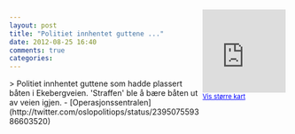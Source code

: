 ```yaml
---
layout: post
title: "Politiet innhentet guttene ..."
date: 2012-08-25 16:40
comments: true
categories: 
---
```

<div style="float:right; margin:5px; position:relative;top:-130px;"><iframe width="150" height="150" frameborder="0" scrolling="no" marginheight="0" marginwidth="0" src="http://maps.google.com/maps?q=Ekebergveien,+Oslo&hl=no&t=m&z=14&output=embed&iwloc=&"></iframe><br/><small><a href="http://maps.google.com/maps?q=Ekebergveien,+Oslo&hl=no&t=m&z=14&source=embed&iwloc=A" style="color:#0000FF;text-align:left" target="_new">Vis st&oslash;rre kart</a></small></div>
> Politiet innhentet guttene som hadde plassert båten i Ekebergveien. 'Straffen' ble å bære båten ut av veien igjen. 
- [Operasjonssentralen](http://twitter.com/oslopolitiops/status/239507559386603520)
